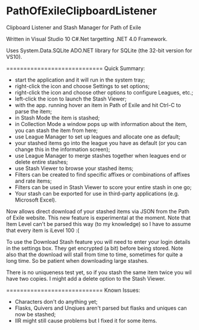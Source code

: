 PathOfExileClipboardListener
============================

Clipboard Listener and Stash Manager for Path of Exile

Written in Visual Studio 10 C#.Net targetting .NET 4.0 Framework.

Uses System.Data.SQLite ADO.NET library for SQLite (the 32-bit version for VS10).

============================
Quick Summary:

- start the application and it will run in the system tray;
- right-click the icon and choose Settings to set options;
- right-click the icon and choose other options to configure Leagues, etc.;
- left-click the icon to launch the Stash Viewer;
- with the app. running hover an item in Path of Exile and hit Ctrl-C to parse the item;
- in Stash Mode the item is stashed;
- in Collection Mode a window pops up with information about the item, you can stash the item from here;
- use League Manager to set up leagues and allocate one as default;
- your stashed items go into the league you have as default (or you can change this in the information screen);
- use League Manager to merge stashes together when leagues end or delete entire stashes;
- use Stash Viewer to browse your stashed items;
- Filters can be created to find specific affixes or combinations of affixes and rate items;
- Filters can be used in Stash Viewer to score your entire stash in one go;
- Your stash can be exported for use in third-party applications (e.g. Microsoft Excel).

Now allows direct download of your stashed items via JSON from the Path of Exile website.  This new feature is experimental at the moment.  Note that Item Level can't be parsed this way (to my knowledge) so I have to assume that every item is iLevel 100 :(

To use the Download Stash feature you will need to enter your login details in the settings box.  They get encrypted (a bit) before being stored.  Note also that the download will stall from time to time, sometimes for quite a long time.  So be patient when downloading large stashes.

There is no uniqueness test yet, so if you stash the same item twice you wil have two copies.  I might add a delete option to the Stash Viewer.


============================
Known Issues:

- Characters don't do anything yet;
- Flasks, Quivers and Unqiues aren't parsed but flasks and uniques can now be stashed;
- IIR might still cause problems but I fixed it for some items.

